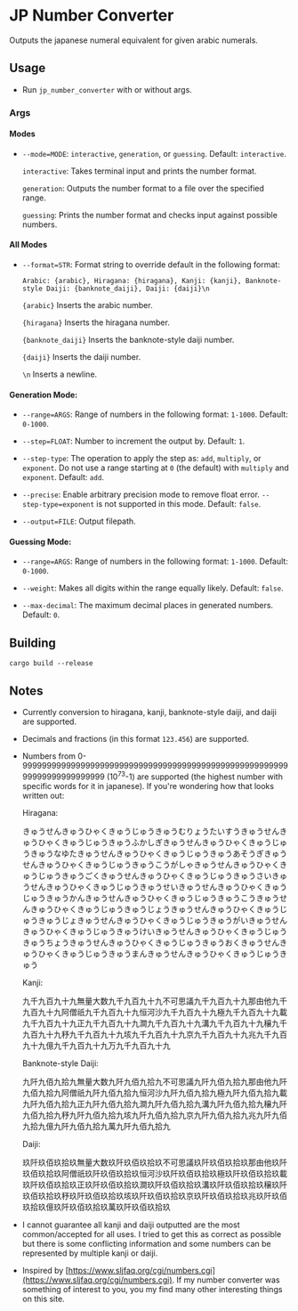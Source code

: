 # JP Number Converter

Outputs the japanese numeral equivalent for given arabic numerals.

## Usage

- Run `jp_number_converter` with or without args.

### Args

#### Modes

- `--mode=MODE`: `interactive`, `generation`, or `guessing`. Default: `interactive`.

    `interactive`: Takes terminal input and prints the number format.

    `generation`: Outputs the number format to a file over the specified range.

    `guessing`: Prints the number format and checks input against possible numbers.

#### All Modes

- `--format=STR`: Format string to override default in the following format:

    `Arabic: {arabic}, Hiragana: {hiragana}, Kanji: {kanji}, Banknote-style Daiji: {banknote_daiji}, Daiji: {daiji}\n`

    `{arabic}` Inserts the arabic number.

    `{hiragana}` Inserts the hiragana number.

    `{banknote_daiji}` Inserts the banknote-style daiji number.

    `{daiji}` Inserts the daiji number.

    `\n` Inserts a newline.

#### Generation Mode:

- `--range=ARGS`: Range of numbers in the following format: `1-1000`. Default: `0-1000`.

- `--step=FLOAT`: Number to increment the output by. Default: `1`.

- `--step-type`: The operation to apply the step as: `add`, `multiply`, or `exponent`. Do not use a range starting at `0` (the default) with `multiply` and `exponent`. Default: `add`.

- `--precise`: Enable arbitrary precision mode to remove float error. `--step-type=exponent` is not supported in this mode. Default: `false`.

- `--output=FILE`: Output filepath.

#### Guessing Mode:

- `--range=ARGS`: Range of numbers in the following format: `1-1000`. Default: `0-1000`.

- `--weight`: Makes all digits within the range equally likely. Default: `false`.

- `--max-decimal`: The maximum decimal places in generated numbers. Default: `0`.

## Building

```
cargo build --release
```

## Notes

- Currently conversion to hiragana, kanji, banknote-style daiji, and daiji are supported.

- Decimals and fractions (in this format `123.456`) are supported.

- Numbers from 0-999999999999999999999999999999999999999999999999999999999999999999999999 (10<sup>73</sup>-1) are supported (the highest number with specific words for it in japanese). If you're wondering how that looks written out:

    Hiragana:

    きゅうせんきゅうひゃくきゅうじゅうきゅうむりょうたいすうきゅうせんきゅうひゃくきゅうじゅうきゅうふかしぎきゅうせんきゅうひゃくきゅうじゅうきゅうなゆたきゅうせんきゅうひゃくきゅうじゅうきゅうあそうぎきゅうせんきゅうひゃくきゅうじゅうきゅうこうがしゃきゅうせんきゅうひゃくきゅうじゅうきゅうごくきゅうせんきゅうひゃくきゅうじゅうきゅうさいきゅうせんきゅうひゃくきゅうじゅうきゅうせいきゅうせんきゅうひゃくきゅうじゅうきゅうかんきゅうせんきゅうひゃくきゅうじゅうきゅうこうきゅうせんきゅうひゃくきゅうじゅうきゅうじょうきゅうせんきゅうひゃくきゅうじゅうきゅうじょきゅうせんきゅうひゃくきゅうじゅうきゅうがいきゅうせんきゅうひゃくきゅうじゅうきゅうけいきゅうせんきゅうひゃくきゅうじゅうきゅうちょうきゅうせんきゅうひゃくきゅうじゅうきゅうおくきゅうせんきゅうひゃくきゅうじゅうきゅうまんきゅうせんきゅうひゃくきゅうじゅうきゅう

    Kanji:

    九千九百九十九無量大数九千九百九十九不可思議九千九百九十九那由他九千九百九十九阿僧祇九千九百九十九恒河沙九千九百九十九極九千九百九十九載九千九百九十九正九千九百九十九澗九千九百九十九溝九千九百九十九穣九千九百九十九𥝱九千九百九十九垓九千九百九十九京九千九百九十九兆九千九百九十九億九千九百九十九万九千九百九十九

    Banknote-style Daiji:

    九阡九佰九拾九無量大数九阡九佰九拾九不可思議九阡九佰九拾九那由他九阡九佰九拾九阿僧祇九阡九佰九拾九恒河沙九阡九佰九拾九極九阡九佰九拾九載九阡九佰九拾九正九阡九佰九拾九澗九阡九佰九拾九溝九阡九佰九拾九穣九阡九佰九拾九𥝱九阡九佰九拾九垓九阡九佰九拾九京九阡九佰九拾九兆九阡九佰九拾九億九阡九佰九拾九萬九阡九佰九拾九

    Daiji:

    玖阡玖佰玖拾玖無量大数玖阡玖佰玖拾玖不可思議玖阡玖佰玖拾玖那由他玖阡玖佰玖拾玖阿僧祇玖阡玖佰玖拾玖恒河沙玖阡玖佰玖拾玖極玖阡玖佰玖拾玖載玖阡玖佰玖拾玖正玖阡玖佰玖拾玖澗玖阡玖佰玖拾玖溝玖阡玖佰玖拾玖穣玖阡玖佰玖拾玖𥝱玖阡玖佰玖拾玖垓玖阡玖佰玖拾玖京玖阡玖佰玖拾玖兆玖阡玖佰玖拾玖億玖阡玖佰玖拾玖萬玖阡玖佰玖拾玖

- I cannot guarantee all kanji and daiji outputted are the most common/accepted for all uses. I tried to get this as correct as possible but there is some conflicting information and some numbers can be represented by multiple kanji or daiji.

- Inspired by [https://www.sljfaq.org/cgi/numbers.cgi](https://www.sljfaq.org/cgi/numbers.cgi). If my number converter was something of interest to you, you my find many other interesting things on this site.
